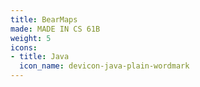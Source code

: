 ```yaml
---
title: BearMaps
made: MADE IN CS 61B
weight: 5
icons:
- title: Java
  icon_name: devicon-java-plain-wordmark
---
```


